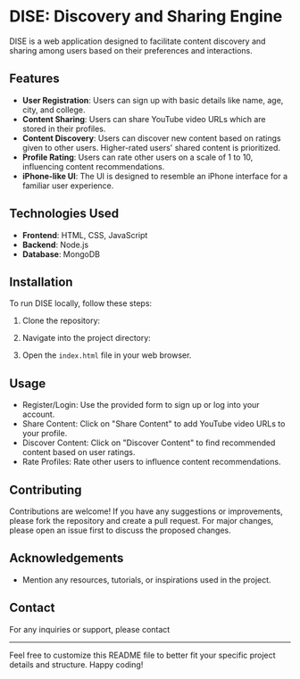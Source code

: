 # DISE: Discovery and Sharing Engine

DISE is a web application designed to facilitate content discovery and sharing among users based on their preferences and interactions.

## Features

- **User Registration**: Users can sign up with basic details like name, age, city, and college.
- **Content Sharing**: Users can share YouTube video URLs which are stored in their profiles.
- **Content Discovery**: Users can discover new content based on ratings given to other users. Higher-rated users' shared content is prioritized.
- **Profile Rating**: Users can rate other users on a scale of 1 to 10, influencing content recommendations.
- **iPhone-like UI**: The UI is designed to resemble an iPhone interface for a familiar user experience.

## Technologies Used

- **Frontend**: HTML, CSS, JavaScript
- **Backend**:  Node.js
- **Database**:  MongoDB

## Installation

To run DISE locally, follow these steps:

1. Clone the repository:



2. Navigate into the project directory:


3. Open the `index.html` file in your web browser.

## Usage

- Register/Login: Use the provided form to sign up or log into your account.
- Share Content: Click on "Share Content" to add YouTube video URLs to your profile.
- Discover Content: Click on "Discover Content" to find recommended content based on user ratings.
- Rate Profiles: Rate other users to influence content recommendations.

## Contributing

Contributions are welcome! If you have any suggestions or improvements, please fork the repository and create a pull request. For major changes, please open an issue first to discuss the proposed changes.


## Acknowledgements

- Mention any resources, tutorials, or inspirations used in the project.

## Contact

For any inquiries or support, please contact

---

Feel free to customize this README file to better fit your specific project details and structure. Happy coding!
